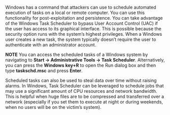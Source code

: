 Windows has a command that attackers can use to schedule automated execution of tasks on a local or remote computer. You can use this functionality for post-exploitation and persistence. You can take advantage of the Windows Task Scheduler to bypass User Account Control (UAC) if the user has access to its graphical interface. This is possible because the security option runs with the system’s highest privileges. When a Windows user creates a new task, the system typically doesn’t require the user to authenticate with an administrator account.

**NOTE** You can access the scheduled tasks of a Windows system by navigating to **Start -> Administrative Tools -> Task Scheduler**. Alternatively, you can press the **Windows key+R** to open the Run dialog box and then type **taskschd.msc** and press **Enter**.

Scheduled tasks can also be used to steal data over time without raising alarms. In Windows, Task Scheduler can be leveraged to schedule jobs that may use a significant amount of CPU resources and network bandwidth. This is helpful when huge files are to be compressed and transferred over a network (especially if you set them to execute at night or during weekends, when no users will be on the victim’s system).

